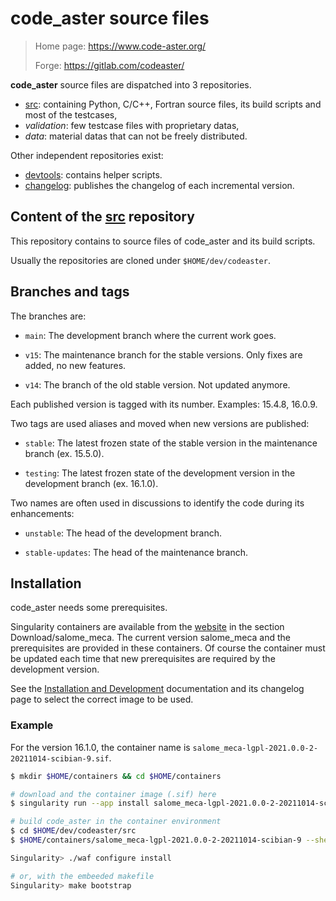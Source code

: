 # code_aster source files

> Home page: https://www.code-aster.org/
>
> Forge: https://gitlab.com/codeaster/

**code_aster** source files are dispatched into 3 repositories.

- [src][1]: containing Python, C/C++,
  Fortran source files, its build scripts and most of the testcases,
- *validation*: few testcase files with proprietary datas,
- *data*: material datas that can not be freely distributed.

Other independent repositories exist:

- [devtools][2]: contains helper scripts.
- [changelog][3]: publishes the changelog of each incremental version.

## Content of the [src][1] repository

This repository contains to source files of code_aster and its build scripts.

Usually the repositories are cloned under `$HOME/dev/codeaster`.

## Branches and tags

The branches are:

- `main`: The development branch where the current work goes.

- `v15`: The maintenance branch for the stable versions. Only fixes are added,
no new features.

- `v14`: The branch of the old stable version. Not updated anymore.

Each published version is tagged with its number. Examples: 15.4.8, 16.0.9.

Two tags are used aliases and moved when new versions are published:

- `stable`: The latest frozen state of the stable version in the
maintenance branch (ex. 15.5.0).

- `testing`: The latest frozen state of the development version in the
development branch (ex. 16.1.0).

Two names are often used in discussions to identify the code during its
enhancements:

- `unstable`: The head of the development branch.

- `stable-updates`: The head of the maintenance branch.

## Installation

code_aster needs some prerequisites.

Singularity containers are available from the [website][9] in the section Download/salome_meca.
The current version salome_meca and the prerequisites are provided in these containers.
Of course the container must be updated each time that new prerequisites are required
by the development version.

See the [Installation and Development][4] documentation and its changelog page to select
the correct image to be used.

### Example

For the version 16.1.0, the container name is `salome_meca-lgpl-2021.0.0-2-20211014-scibian-9.sif`.

```bash
$ mkdir $HOME/containers && cd $HOME/containers

# download and the container image (.sif) here
$ singularity run --app install salome_meca-lgpl-2021.0.0-2-20211014-scibian-9.sif

# build code_aster in the container environment
$ cd $HOME/dev/codeaster/src
$ $HOME/containers/salome_meca-lgpl-2021.0.0-2-20211014-scibian-9 --shell

Singularity> ./waf configure install

# or, with the embeeded makefile
Singularity> make bootstrap
```

[1]: ../../../../src
[2]: ../../../../devtools
[3]: ../../../../changelog
[4]: https://gitlab.com/codeaster-opensource-documentation/opensource-installation-development
[9]: https://www.code-aster.org/
